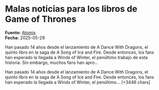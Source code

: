 # Malas noticias para los libros de Game of Thrones

**Fuente:** [Atomix](https://atomix.vg/malas-noticias-para-los-libros-de-game-of-thrones/)  
**Fecha:** 2025-05-29

Han pasado 14 años desde el lanzamiento de A Dance With Dragons, el quinto libro en la saga de A Song of Ice and Fire. Desde entonces, los fans han esperado la llegada a Winds of Winter, el penúltimo trabajo de esta historia. Sin embargo, muchos fans han apro…

Han pasado 14 años desde el lanzamiento de A Dance With Dragons, el quinto libro en la saga de A Song of Ice and Fire. Desde entonces, los fans han esperado la llegada a Winds of Winter, el penúltimo… [+3446 chars]
